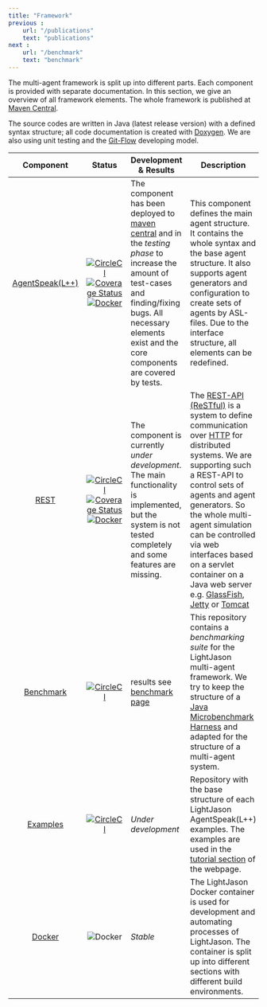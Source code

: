 ```yaml
---
title: "Framework"
previous :
    url: "/publications"
    text: "publications"
next :
    url: "/benchmark"
    text: "benchmark"
---
```


The multi-agent framework is split up into different parts. Each component is provided with separate documentation. In this section, we give an overview of all framework elements.<!--more--> The whole framework is published at [Maven Central](http://mvnrepository.com).

The source codes are written in Java (latest release version) with a defined syntax structure; all code documentation is created with [Doxygen](http://www.doxygen.org). We are also using unit testing and the [Git-Flow](http://nvie.com/posts/a-successful-git-branching-model/) developing model.


|  __Component__  | __Status__ | __Development & Results__ | __Description__ |
|:---------------:|:----------:|---------------------------|-----------------|
| [AgentSpeak(L++)](agentspeak) | [![CircleCI](https://img.shields.io/circleci/project/github/LightJason/AgentSpeak.svg)](https://circleci.com/gh/LightJason/AgentSpeak) <br/> [![Coverage Status](https://img.shields.io/coveralls/github/LightJason/AgentSpeak.svg)](https://coveralls.io/github/LightJason/AgentSpeak?branch=master) <br/> [![Docker](https://img.shields.io/docker/build/lightjason/agentspeak.svg)](https://hub.docker.com/r/lightjason/agentspeak/) | The component has been deployed to [maven central](http://search.maven.org/#search%7Cga%7C1%7Ca%3A%22agentspeak%22%20g%3A%22org.lightjason%22) and in the _testing phase_ to increase the amount of test-cases and finding/fixing  bugs. All necessary elements exist and the core components are covered by tests. | This component defines the main agent structure. It contains the whole syntax and the base agent structure. It also supports agent generators and configuration to create sets of agents by ASL-files. Due to the interface structure, all elements can be redefined. |
| [REST](https://github.com/LightJason/REST) | [![CircleCI](https://img.shields.io/circleci/project/github/LightJason/REST.svg)](https://circleci.com/gh/LightJason/REST) <br/> [![Coverage Status](https://img.shields.io/coveralls/github/LightJason/REST.svg)](https://coveralls.io/github/LightJason/REST?branch=master) <br/> [![Docker](https://img.shields.io/docker/build/lightjason/rest.svg)](https://hub.docker.com/r/lightjason/rest/) | The component is currently _under development_. The main functionality is implemented, but the system is not tested completely and some features are missing. | The [REST-API (ReSTful)](https://en.wikipedia.org/wiki/Representational_state_transfer) is a system to define communication over [HTTP](https://en.wikipedia.org/wiki/Hypertext_Transfer_Protocol) for distributed systems. We are supporting such a REST-API to control sets of agents and agent generators. So the whole multi-agent simulation can be controlled via web interfaces based on a servlet container on a Java web server e.g. [GlassFish](https://en.wikipedia.org/wiki/GlassFish), [Jetty](https://en.wikipedia.org/wiki/Jetty_(web_server)) or [Tomcat](https://en.wikipedia.org/wiki/Apache_Tomcat) |
| [Benchmark](https://github.com/LightJason/Benchmark) | [![CircleCI](https://img.shields.io/circleci/project/github/LightJason/Benchmark.svg)](https://circleci.com/gh/LightJason/Benchmark) | results see [benchmark page](/benchmark) | This repository contains a _benchmarking suite_ for the LightJason multi-agent framework. We try to keep the structure of a [Java Microbenchmark Harness](http://openjdk.java.net/projects/code-tools/jmh/) and adapted for the structure of a multi-agent system. |
| [Examples](https://github.com/LightJason/Examples) | [![CircleCI](https://img.shields.io/circleci/project/github/LightJason/Examples.svg)](https://circleci.com/gh/LightJason/Examples) | _Under development_ | Repository with the base structure of each LightJason AgentSpeak(L++) examples. The examples are used in the [tutorial section](http://lightjason.org/tutorials) of the webpage. |
| [Docker](https://github.com/LightJason/Docker) | ![Docker](https://img.shields.io/docker/build/lightjason/docker.svg) | _Stable_ | The LightJason Docker container is used for development and automating processes of LightJason. The container is split up into different sections with different build environments. |
